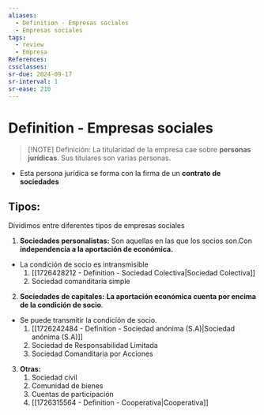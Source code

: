 ```yaml
---
aliases:
  - Definition - Empresas sociales
  - Empresas sociales
tags:
  - review
  - Empresa
References: 
cssclasses:
sr-due: 2024-09-17
sr-interval: 1
sr-ease: 210
---
```

# Definition - Empresas sociales

> [!NOTE] Definición: 
> La titularidad de la empresa cae sobre **personas jurídicas**. Sus titulares son varias personas.
 + Esta persona jurídica se forma con la firma de un **contrato de sociedades**
## Tipos: 
Dividimos entre diferentes tipos de empresas sociales
1. **Sociedades personalistas:**
Son aquellas en las que los socios son.Con **independencia a la aportación de económica.** 
+ La condición de socio es intransmisible
	1. [[1726428212 - Definition - Sociedad Colectiva|Sociedad Colectiva]]
	2. Sociedad comanditaria simple
2. **Sociedades de capitales:**
**La aportación económica cuenta por encima de la condición de socio**. 
+ Se puede transmitir la condición de socio. 
	1. [[1726242484 - Definition - Sociedad anónima (S.A)|Sociedad anónima (S.A)]] 
	2. Sociedad de Responsabilidad Limitada
	3. Sociedad Comanditaria por Acciones
3. **Otras:**
	1. Sociedad civil
	2. Comunidad de bienes
	3. Cuentas de participación 
	4. [[1726315564 - Definition - Cooperativa|Cooperativa]] 
